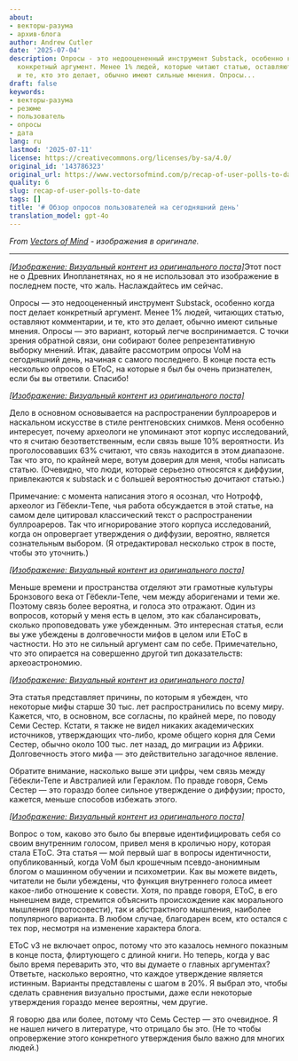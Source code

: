 ```yaml
---
about:
- векторы-разума
- архив-блога
author: Andrew Cutler
date: '2025-07-04'
description: Опросы - это недооцененный инструмент Substack, особенно когда пост содержит
  конкретный аргумент. Менее 1% людей, которые читают статью, оставляют комментарии,
  и те, кто это делает, обычно имеют сильные мнения. Опросы...
draft: false
keywords:
- векторы-разума
- резюме
- пользователь
- опросы
- дата
lang: ru
lastmod: '2025-07-11'
license: https://creativecommons.org/licenses/by-sa/4.0/
original_id: '143786323'
original_url: https://www.vectorsofmind.com/p/recap-of-user-polls-to-date
quality: 6
slug: recap-of-user-polls-to-date
tags: []
title: '# Обзор опросов пользователей на сегодняшний день'
translation_model: gpt-4o
---
```


*From [Vectors of Mind](https://www.vectorsofmind.com/p/recap-of-user-polls-to-date) - изображения в оригинале.*

---

[*[Изображение: Визуальный контент из оригинального поста]*](https://substackcdn.com/image/fetch/$s_!HulP!,f_auto,q_auto:good,fl_progressive:steep/https%3A%2F%2Fsubstack-post-media.s3.amazonaws.com%2Fpublic%2Fimages%2Fb831cc4f-276f-4863-8943-c05a95e2a34b_2464x1856.png)Этот пост не о Древних Инопланетянах, но я не использовал это изображение в последнем посте, что жаль. Наслаждайтесь им сейчас.

Опросы — это недооцененный инструмент Substack, особенно когда пост делает конкретный аргумент. Менее 1% людей, читающих статью, оставляют комментарии, и те, кто это делает, обычно имеют сильные мнения. Опросы — это вариант, который легче воспринимается. С точки зрения обратной связи, они собирают более репрезентативную выборку мнений. Итак, давайте рассмотрим опросы VoM на сегодняшний день, начиная с самого последнего. В конце поста есть несколько опросов о EToC, на которые я был бы очень признателен, если бы вы ответили. Спасибо!

[*[Изображение: Визуальный контент из оригинального поста]*](https://substackcdn.com/image/fetch/$s_!sZZ1!,f_auto,q_auto:good,fl_progressive:steep/https%3A%2F%2Fsubstack-post-media.s3.amazonaws.com%2Fpublic%2Fimages%2F4043d932-e44d-42a6-9a1b-fe668baa2799_612x407.png)

Дело в основном основывается на распространении буллроареров и наскальном искусстве в стиле рентгеновских снимков. Меня особенно интересует, почему археологи не упоминают этот корпус исследований, что я считаю безответственным, если связь выше 10% вероятности. Из проголосовавших 63% считают, что связь находится в этом диапазоне. Так что это, по крайней мере, вотум доверия для меня, чтобы написать статью. (Очевидно, что люди, которые серьезно относятся к диффузии, привлекаются к substack и с большей вероятностью дочитают статью.)

Примечание: с момента написания этого я осознал, что Нотрофф, археолог из Гёбекли-Тепе, чья работа обсуждается в этой статье, на самом деле цитировал классический текст о распространении буллроареров. Так что игнорирование этого корпуса исследований, когда он опровергает утверждения о диффузии, вероятно, является сознательным выбором. (Я отредактировал несколько строк в посте, чтобы это уточнить.)

[*[Изображение: Визуальный контент из оригинального поста]*](https://substackcdn.com/image/fetch/$s_!9UcM!,f_auto,q_auto:good,fl_progressive:steep/https%3A%2F%2Fsubstack-post-media.s3.amazonaws.com%2Fpublic%2Fimages%2Fd5834ce3-004d-4f44-b6d0-0744539a9f91_607x449.png)

Меньше времени и пространства отделяют эти грамотные культуры Бронзового века от Гёбекли-Тепе, чем между аборигенами и теми же. Поэтому связь более вероятна, и голоса это отражают. Один из вопросов, который у меня есть в целом, это как сбалансировать, сколько проповедовать уже убежденным. Это интересная статья, если вы уже убеждены в долговечности мифов в целом или EToC в частности. Но это не сильный аргумент сам по себе. Примечательно, что это опирается на совершенно другой тип доказательств: археоастрономию.

[*[Изображение: Визуальный контент из оригинального поста]*](https://substackcdn.com/image/fetch/$s_!4zQb!,f_auto,q_auto:good,fl_progressive:steep/https%3A%2F%2Fsubstack-post-media.s3.amazonaws.com%2Fpublic%2Fimages%2F237edba7-5f3d-46f3-8dd5-a74c7c6143be_610x430.png)

Эта статья представляет причины, по которым я убежден, что некоторые мифы старше 30 тыс. лет распространились по всему миру. Кажется, что, в основном, все согласны, по крайней мере, по поводу Семи Сестер. Кстати, я также не видел никаких академических источников, утверждающих что-либо, кроме общего корня для Семи Сестер, обычно около 100 тыс. лет назад, до миграции из Африки. Долговечность этого мифа — это действительно загадочное явление.

Обратите внимание, насколько выше эти цифры, чем связь между Гёбекли-Тепе и Австралией или Гераклом. По правде говоря, Семь Сестер — это гораздо более сильное утверждение о диффузии; просто, кажется, меньше способов избежать этого.

[*[Изображение: Визуальный контент из оригинального поста]*](https://substackcdn.com/image/fetch/$s_!JfIG!,f_auto,q_auto:good,fl_progressive:steep/https%3A%2F%2Fsubstack-post-media.s3.amazonaws.com%2Fpublic%2Fimages%2F79b85c18-dc4d-4ac5-a8a5-cc387cfb4d90_609x780.png)

Вопрос о том, каково это было бы впервые идентифицировать себя со своим внутренним голосом, привел меня в кроличью нору, которая стала EToC. Эта статья — мой первый шаг в вопросы идентичности, опубликованный, когда VoM был крошечным псевдо-анонимным блогом о машинном обучении и психометрии. Как вы можете видеть, читатели не были убеждены, что функция внутреннего голоса имеет какое-либо отношение к совести. Хотя, по правде говоря, EToC, в его нынешнем виде, стремится объяснить происхождение как морального мышления (протосовести), так и абстрактного мышления, наиболее популярного варианта. В любом случае, благодарен всем, кто остался с тех пор, несмотря на изменение характера блога.

EToC v3 не включает опрос, потому что это казалось немного показным в конце поста, флиртующего с длиной книги. Но теперь, когда у вас было время переварить это, что вы думаете о главных аргументах? Ответьте, насколько вероятно, что каждое утверждение является истинным. Варианты представлены с шагом в 20%. Я выбрал это, чтобы сделать сравнения визуально простыми, даже если некоторые утверждения гораздо менее вероятны, чем другие.

Я говорю два или более, потому что Семь Сестер — это очевидное. Я не нашел ничего в литературе, что отрицало бы это. (Не то чтобы опровержение этого конкретного утверждения было важно для многих людей.)